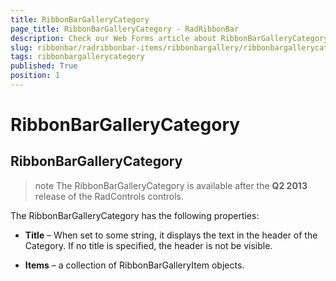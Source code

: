 ```yaml
---
title: RibbonBarGalleryCategory
page_title: RibbonBarGalleryCategory - RadRibbonBar
description: Check our Web Forms article about RibbonBarGalleryCategory.
slug: ribbonbar/radribbonbar-items/ribbonbargallery/ribbonbargallerycategory
tags: ribbonbargallerycategory
published: True
position: 1
---
```


# RibbonBarGalleryCategory



## RibbonBarGalleryCategory

>note The RibbonBarGalleryCategory is available after the **Q2 2013** release of the RadControls controls.
>


The RibbonBarGalleryCategory has the following properties:

* **Title** – When set to some string, it displays the text in the header of the Category. If no title is specified, the header is not be visible.

* **Items** – a collection of RibbonBarGalleryItem objects.
